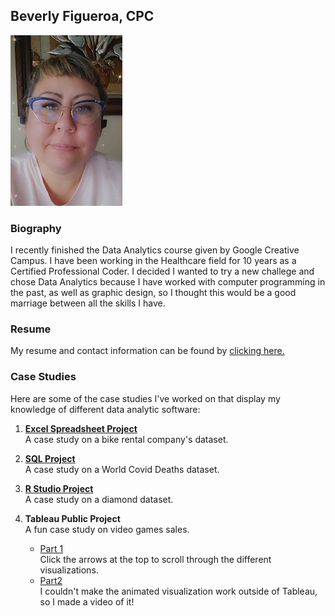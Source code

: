 ## Beverly Figueroa, CPC

![image](https://github.com/BeverlyFigueroa/Projects/blob/gh-pages/BeverlyFigueroa1.jpg?raw=true)

### Biography

I recently finished the Data Analytics course given by Google Creative Campus. I have been working in the Healthcare field for 10 years as a Certified Professional Coder. I decided I wanted to try a new challege and chose Data Analytics because I have worked with computer programming in the past, as well as graphic design, so I thought this would be a good marriage between all the skills I have. 

### Resume

My resume and contact information can be found by [clicking here.](https://github.com/BeverlyFigueroa/Projects/blob/main/Resume2022.pdf)

### Case Studies

Here are some of the case studies I've worked on that display my knowledge of different data analytic software:

1. **[Excel Spreadsheet Project](https://github.com/BeverlyFigueroa/Projects/blob/main/BikeProject.pdf)**<br>
  A case study on a bike rental company's dataset.
2. **[SQL Project](https://github.com/BeverlyFigueroa/Projects/blob/main/Covid_SQL_Query)**<br>
  A case study on a World Covid Deaths dataset.
3. **[R Studio Project](https://github.com/BeverlyFigueroa/Projects/blob/main/Diamonds_R.Rmd)** <br>
   A case study on a diamond dataset.
5. **Tableau Public Project** <br>
   A fun case study on video games sales. 
   
   - [Part 1](https://public.tableau.com/views/CompleteVideoGameProject/Story1?:language=en-US&:display_count=n&:origin=viz_share_link)<br>
     Click the arrows at the top to scroll through the different visualizations.
   - [Part2](https://vimeo.com/722763747/019392f786)<br>
     I couldn't make the animated visualization work outside of Tableau, so I made a video of it!
